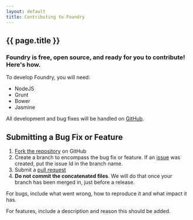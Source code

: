 ```yaml
---
layout: default
title: Contributing to Foundry
---
```


## {{ page.title }}

<h3 class="intro">
	Foundry is free, open source, and ready for you to contribute! Here's how.
</h3>

To develop Foundry, you will need:

- NodeJS
- Grunt
- Bower
- Jasmine

All development and bug fixes will be handled on [GitHub][issues].

## Submitting a Bug Fix or Feature

1. [Fork the repository][fork] on GitHub
2. Create a branch to encompass the bug fix or feature. If an [issue][issues]
   was created, put the issue Id in the branch name.
3. Submit a [pull request][pulls]
4. __Do not commit the concatenated files__. We will do that once your branch
   has been merged in, just before a release.

For bugs, include what went wrong, how to reproduce it and what impact it has.

For features, include a description and reason this should be added.

[issues]: https://github.com/gburghardt/foundry/issues
[fork]: https://github.com/gburghardt/fork
[pulls]: https://github.com/gburghardt/pulls